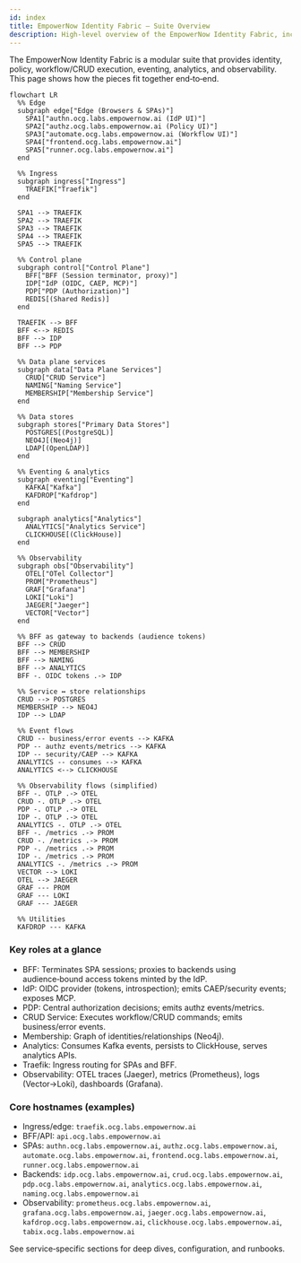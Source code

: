 ```yaml
---
id: index
title: EmpowerNow Identity Fabric – Suite Overview
description: High-level overview of the EmpowerNow Identity Fabric, including ingress, identity, policy, data services, eventing, analytics, and observability. Includes a system diagram and core hostnames.
---
```


The EmpowerNow Identity Fabric is a modular suite that provides identity, policy, workflow/CRUD execution, eventing, analytics, and observability. This page shows how the pieces fit together end‑to‑end.

```mermaid
flowchart LR
  %% Edge
  subgraph edge["Edge (Browsers & SPAs)"]
    SPA1["authn.ocg.labs.empowernow.ai (IdP UI)"]
    SPA2["authz.ocg.labs.empowernow.ai (Policy UI)"]
    SPA3["automate.ocg.labs.empowernow.ai (Workflow UI)"]
    SPA4["frontend.ocg.labs.empowernow.ai"]
    SPA5["runner.ocg.labs.empowernow.ai"]
  end

  %% Ingress
  subgraph ingress["Ingress"]
    TRAEFIK["Traefik"]
  end

  SPA1 --> TRAEFIK
  SPA2 --> TRAEFIK
  SPA3 --> TRAEFIK
  SPA4 --> TRAEFIK
  SPA5 --> TRAEFIK

  %% Control plane
  subgraph control["Control Plane"]
    BFF["BFF (Session terminator, proxy)"]
    IDP["IdP (OIDC, CAEP, MCP)"]
    PDP["PDP (Authorization)"]
    REDIS[(Shared Redis)]
  end

  TRAEFIK --> BFF
  BFF <--> REDIS
  BFF --> IDP
  BFF --> PDP

  %% Data plane services
  subgraph data["Data Plane Services"]
    CRUD["CRUD Service"]
    NAMING["Naming Service"]
    MEMBERSHIP["Membership Service"]
  end

  %% Data stores
  subgraph stores["Primary Data Stores"]
    POSTGRES[(PostgreSQL)]
    NEO4J[(Neo4j)]
    LDAP[(OpenLDAP)]
  end

  %% Eventing & analytics
  subgraph eventing["Eventing"]
    KAFKA["Kafka"]
    KAFDROP["Kafdrop"]
  end

  subgraph analytics["Analytics"]
    ANALYTICS["Analytics Service"]
    CLICKHOUSE[(ClickHouse)]
  end

  %% Observability
  subgraph obs["Observability"]
    OTEL["OTel Collector"]
    PROM["Prometheus"]
    GRAF["Grafana"]
    LOKI["Loki"]
    JAEGER["Jaeger"]
    VECTOR["Vector"]
  end

  %% BFF as gateway to backends (audience tokens)
  BFF --> CRUD
  BFF --> MEMBERSHIP
  BFF --> NAMING
  BFF --> ANALYTICS
  BFF -. OIDC tokens .-> IDP

  %% Service ↔ store relationships
  CRUD --> POSTGRES
  MEMBERSHIP --> NEO4J
  IDP --> LDAP

  %% Event flows
  CRUD -- business/error events --> KAFKA
  PDP -- authz events/metrics --> KAFKA
  IDP -- security/CAEP --> KAFKA
  ANALYTICS -- consumes --> KAFKA
  ANALYTICS <--> CLICKHOUSE

  %% Observability flows (simplified)
  BFF -. OTLP .-> OTEL
  CRUD -. OTLP .-> OTEL
  PDP -. OTLP .-> OTEL
  IDP -. OTLP .-> OTEL
  ANALYTICS -. OTLP .-> OTEL
  BFF -. /metrics .-> PROM
  CRUD -. /metrics .-> PROM
  PDP -. /metrics .-> PROM
  IDP -. /metrics .-> PROM
  ANALYTICS -. /metrics .-> PROM
  VECTOR --> LOKI
  OTEL --> JAEGER
  GRAF --- PROM
  GRAF --- LOKI
  GRAF --- JAEGER

  %% Utilities
  KAFDROP --- KAFKA
```

### Key roles at a glance

- BFF: Terminates SPA sessions; proxies to backends using audience‑bound access tokens minted by the IdP.
- IdP: OIDC provider (tokens, introspection); emits CAEP/security events; exposes MCP.
- PDP: Central authorization decisions; emits authz events/metrics.
- CRUD Service: Executes workflow/CRUD commands; emits business/error events.
- Membership: Graph of identities/relationships (Neo4j).
- Analytics: Consumes Kafka events, persists to ClickHouse, serves analytics APIs.
- Traefik: Ingress routing for SPAs and BFF.
- Observability: OTEL traces (Jaeger), metrics (Prometheus), logs (Vector→Loki), dashboards (Grafana).

### Core hostnames (examples)

- Ingress/edge: `traefik.ocg.labs.empowernow.ai`
- BFF/API: `api.ocg.labs.empowernow.ai`
- SPAs: `authn.ocg.labs.empowernow.ai`, `authz.ocg.labs.empowernow.ai`, `automate.ocg.labs.empowernow.ai`, `frontend.ocg.labs.empowernow.ai`, `runner.ocg.labs.empowernow.ai`
- Backends: `idp.ocg.labs.empowernow.ai`, `crud.ocg.labs.empowernow.ai`, `pdp.ocg.labs.empowernow.ai`, `analytics.ocg.labs.empowernow.ai`, `naming.ocg.labs.empowernow.ai`
- Observability: `prometheus.ocg.labs.empowernow.ai`, `grafana.ocg.labs.empowernow.ai`, `jaeger.ocg.labs.empowernow.ai`, `kafdrop.ocg.labs.empowernow.ai`, `clickhouse.ocg.labs.empowernow.ai`, `tabix.ocg.labs.empowernow.ai`

See service‑specific sections for deep dives, configuration, and runbooks.


